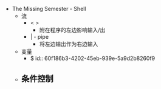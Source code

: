 - The Missing Semester - Shell
	- 流
		- < >
			- 附在程序的左边影响输入/出
		- | - pipe
			- 将左边输出作为右边输入
	- 变量
		- $
		  id:: 60f186b3-4202-45eb-939e-5a9d2b8260f9
	- 条件控制
		-